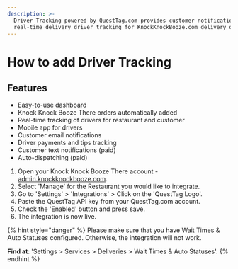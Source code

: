 ```yaml
---
description: >-
  Driver Tracking powered by QuestTag.com provides customer notifications with
  real-time delivery driver tracking for KnockKnockBooze.com delivery orders.
---
```


# How to add Driver Tracking

## Features

* Easy-to-use dashboard
* Knock Knock Booze There orders automatically added
* Real-time tracking of drivers for restaurant and customer
* Mobile app for drivers
* Customer email notifications
* Driver payments and tips tracking
* Customer text notifications \(paid\)
* Auto-dispatching \(paid\)

1. Open your Knock Knock Booze There account - [admin.knockknockbooze.com](www.knockknockbooze.com).
2. Select 'Manage' for the Restaurant you would like to integrate.
3. Go to 'Settings' &gt; 'Integrations' &gt; Click on the 'QuestTag Logo'.
4. Paste the QuestTag API key from your QuestTag.com account.
5. Check the 'Enabled' button and press save.
6. The integration is now live.

{% hint style="danger" %}
Please make sure that you have Wait Times & Auto Statuses configured. Otherwise, the integration will not work.

**Find at**: 'Settings &gt; Services &gt; Deliveries &gt; Wait Times & Auto Statuses'.
{% endhint %}

